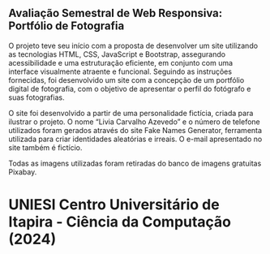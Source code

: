 
## Avaliação Semestral de Web Responsiva: Portfólio de Fotografia

O projeto teve seu início com a proposta de desenvolver um site utilizando as tecnologias HTML, CSS, JavaScript e Bootstrap, assegurando acessibilidade e uma estruturação eficiente, em conjunto com uma interface visualmente atraente e funcional. Seguindo as instruções fornecidas, foi desenvolvido um site com a concepção de um portfólio digital de fotografia, com o objetivo de apresentar o perfil do fotógrafo e suas fotografias.

O site foi desenvolvido a partir de uma personalidade fictícia, criada para ilustrar o projeto. O nome “Livia Carvalho Azevedo” e o número de telefone utilizados foram gerados através do site Fake Names Generator, ferramenta utilizada para criar identidades aleatórias e irreais. O e-mail apresentado no site também é fictício.

Todas as imagens utilizadas foram retiradas do banco de imagens gratuitas Pixabay.

# UNIESI Centro Universitário de Itapira - Ciência da Computação (2024)
